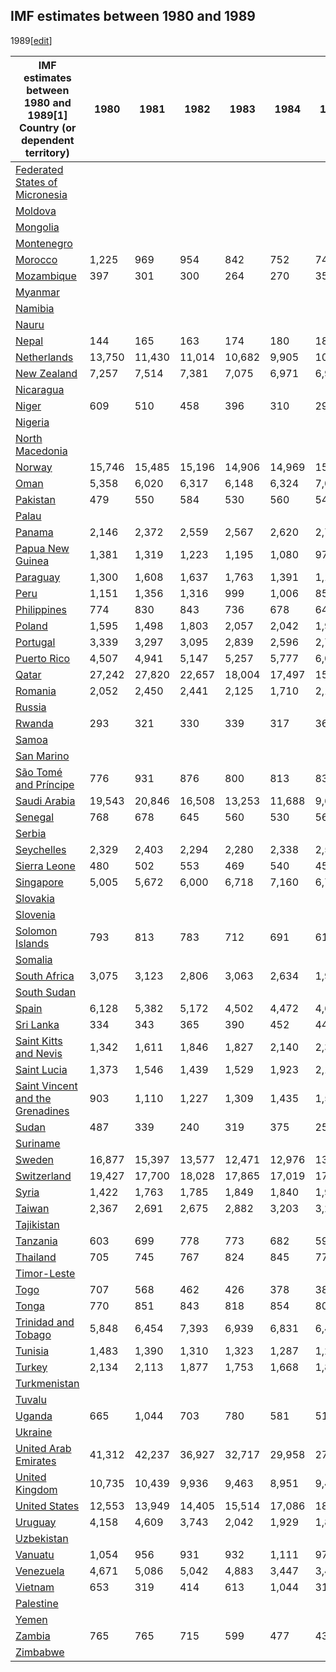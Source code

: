 ## IMF estimates between 1980 and 1989
1989[[edit](/w/index.php?title=List_of_countries_by_past_and_projected_GDP_\(nominal\)_per_capita&action=edit&section=1
"Edit section: IMF estimates between 1980 and 1989")]

IMF estimates between 1980 and 1989[1] Country (or dependent territory) | 1980 | 1981 | 1982 | 1983 | 1984 | 1985 | 1986 | 1987 | 1988 | 1989   
---|---|---|---|---|---|---|---|---|---|---  
[Federated States of Micronesia](/wiki/Federated_States_of_Micronesia "Federated States of Micronesia") |  |  |  |  |  |  |  |  |  |   
[Moldova](/wiki/Moldova "Moldova") |  |  |  |  |  |  |  |  |  |   
[Mongolia](/wiki/Mongolia "Mongolia") |  |  |  |  |  |  |  |  |  |   
[Montenegro](/wiki/Montenegro "Montenegro") |  |  |  |  |  |  |  |  |  |   
[Morocco](/wiki/Morocco "Morocco") | 1,225 | 969 | 954 | 842 | 752 | 742 | 957 | 1,031 | 1,193 | 1,200   
[Mozambique](/wiki/Mozambique "Mozambique") | 397 | 301 | 300 | 264 | 270 | 354 | 414 | 187 | 165 | 172   
[Myanmar](/wiki/Myanmar "Myanmar") |  |  |  |  |  |  |  |  |  |   
[Namibia](/wiki/Namibia "Namibia") |  |  |  |  |  |  |  |  |  |   
[Nauru](/wiki/Nauru "Nauru") |  |  |  |  |  |  |  |  |  |   
[Nepal](/wiki/Nepal "Nepal") | 144 | 165 | 163 | 174 | 180 | 183 | 195 | 198 | 228 | 225   
[Netherlands](/wiki/Netherlands "Netherlands") | 13,750 | 11,430 | 11,014 | 10,682 | 9,905 | 10,008 | 13,875 | 16,895 | 17,956 | 17,597   
[New Zealand](/wiki/New_Zealand "New Zealand") | 7,257 | 7,514 | 7,381 | 7,075 | 6,971 | 6,954 | 8,386 | 11,206 | 13,664 | 13,079   
[Nicaragua](/wiki/Nicaragua "Nicaragua") |  |  |  |  |  |  |  |  |  |   
[Niger](/wiki/Niger "Niger") | 609 | 510 | 458 | 396 | 310 | 296 | 379 | 430 | 426 | 395   
[Nigeria](/wiki/Nigeria "Nigeria") |  |  |  |  |  |  |  |  |  |   
[North Macedonia](/wiki/North_Macedonia "North Macedonia") |  |  |  |  |  |  |  |  |  |   
[Norway](/wiki/Norway "Norway") | 15,746 | 15,485 | 15,196 | 14,906 | 14,969 | 15,728 | 18,853 | 22,445 | 24,143 | 24,246   
[Oman](/wiki/Oman "Oman") | 5,358 | 6,020 | 6,317 | 6,148 | 6,324 | 7,026 | 5,214 | 5,145 | 5,001 | 5,279   
[Pakistan](/wiki/Pakistan "Pakistan") | 479 | 550 | 584 | 530 | 560 | 545 | 544 | 553 | 621 | 631   
[Palau](/wiki/Palau "Palau") |  |  |  |  |  |  |  |  |  |   
[Panama](/wiki/Panama "Panama") | 2,146 | 2,372 | 2,559 | 2,567 | 2,620 | 2,710 | 2,755 | 2,708 | 2,292 | 2,251   
[Papua New Guinea](/wiki/Papua_New_Guinea "Papua New Guinea") | 1,381 | 1,319 | 1,223 | 1,195 | 1,080 | 976 | 1,040 | 1,160 | 1,565 | 1,455   
[Paraguay](/wiki/Paraguay "Paraguay") | 1,300 | 1,608 | 1,637 | 1,763 | 1,391 | 1,154 | 1,336 | 1,085 | 1,392 | 978   
[Peru](/wiki/Peru "Peru") | 1,151 | 1,356 | 1,316 | 999 | 1,006 | 851 | 1,248 | 2,016 | 1,560 | 1,885   
[Philippines](/wiki/Philippines "Philippines") | 774 | 830 | 843 | 736 | 678 | 646 | 615 | 667 | 744 | 817   
[Poland](/wiki/Poland "Poland") | 1,595 | 1,498 | 1,803 | 2,057 | 2,042 | 1,900 | 1,966 | 1,691 | 1,819 | 1,772   
[Portugal](/wiki/Portugal "Portugal") | 3,339 | 3,297 | 3,095 | 2,839 | 2,596 | 2,717 | 3,775 | 4,724 | 5,533 | 5,978   
[Puerto Rico](/wiki/Puerto_Rico "Puerto Rico") | 4,507 | 4,941 | 5,147 | 5,257 | 5,777 | 6,059 | 6,495 | 6,987 | 7,579 | 8,094   
[Qatar](/wiki/Qatar "Qatar") | 27,242 | 27,820 | 22,657 | 18,004 | 17,497 | 15,496 | 11,644 | 11,773 | 10,854 | 11,040   
[Romania](/wiki/Romania "Romania") | 2,052 | 2,450 | 2,441 | 2,125 | 1,710 | 2,102 | 2,264 | 2,518 | 2,593 | 2,315   
[Russia](/wiki/Russia "Russia") |  |  |  |  |  |  |  |  |  |   
[Rwanda](/wiki/Rwanda "Rwanda") | 293 | 321 | 330 | 339 | 317 | 365 | 399 | 428 | 443 | 447   
[Samoa](/wiki/Samoa "Samoa") |  |  |  |  |  |  |  |  |  |   
[San Marino](/wiki/San_Marino "San Marino") |  |  |  |  |  |  |  |  |  |   
[São Tomé and Príncipe](/wiki/S%C3%A3o_Tom%C3%A9_and_Pr%C3%ADncipe "São Tomé and Príncipe") | 776 | 931 | 876 | 800 | 813 | 838 | 1,143 | 1,112 | 923 | 892   
[Saudi Arabia](/wiki/Saudi_Arabia "Saudi Arabia") | 19,543 | 20,846 | 16,508 | 13,253 | 11,688 | 9,667 | 7,699 | 7,222 | 7,083 | 7,287   
[Senegal](/wiki/Senegal "Senegal") | 768 | 678 | 645 | 560 | 530 | 563 | 773 | 902 | 866 | 828   
[Serbia](/wiki/Serbia "Serbia") |  |  |  |  |  |  |  |  |  |   
[Seychelles](/wiki/Seychelles "Seychelles") | 2,329 | 2,403 | 2,294 | 2,280 | 2,338 | 2,589 | 3,166 | 3,639 | 4,128 | 4,407   
[Sierra Leone](/wiki/Sierra_Leone "Sierra Leone") | 480 | 502 | 553 | 469 | 540 | 451 | 330 | 281 | 452 | 405   
[Singapore](/wiki/Singapore "Singapore") | 5,005 | 5,672 | 6,000 | 6,718 | 7,160 | 6,788 | 6,871 | 7,795 | 9,329 | 10,726   
[Slovakia](/wiki/Slovakia "Slovakia") |  |  |  |  |  |  |  |  |  |   
[Slovenia](/wiki/Slovenia "Slovenia") |  |  |  |  |  |  |  |  |  |   
[Solomon Islands](/wiki/Solomon_Islands "Solomon Islands") | 793 | 813 | 783 | 712 | 691 | 611 | 529 | 541 | 598 | 570   
[Somalia](/wiki/Somalia "Somalia") |  |  |  |  |  |  |  |  |  |   
[South Africa](/wiki/South_Africa "South Africa") | 3,075 | 3,123 | 2,806 | 3,063 | 2,634 | 1,955 | 2,176 | 2,801 | 2,955 | 3,004   
[South Sudan](/wiki/South_Sudan "South Sudan") |  |  |  |  |  |  |  |  |  |   
[Spain](/wiki/Spain "Spain") | 6,128 | 5,382 | 5,172 | 4,502 | 4,472 | 4,695 | 6,477 | 8,187 | 9,599 | 10,566   
[Sri Lanka](/wiki/Sri_Lanka "Sri Lanka") | 334 | 343 | 365 | 390 | 452 | 443 | 470 | 485 | 502 | 498   
[Saint Kitts and Nevis](/wiki/Saint_Kitts_and_Nevis "Saint Kitts and Nevis") | 1,342 | 1,611 | 1,846 | 1,827 | 2,140 | 2,399 | 2,838 | 3,268 | 3,901 | 4,378   
[Saint Lucia](/wiki/Saint_Lucia "Saint Lucia") | 1,373 | 1,546 | 1,439 | 1,529 | 1,923 | 2,141 | 2,520 | 2,743 | 3,097 | 3,464   
[Saint Vincent and the Grenadines](/wiki/Saint_Vincent_and_the_Grenadines "Saint Vincent and the Grenadines") | 903 | 1,110 | 1,227 | 1,309 | 1,435 | 1,537 | 1,686 | 1,828 | 2,078 | 2,211   
[Sudan](/wiki/Sudan "Sudan") | 487 | 339 | 240 | 319 | 375 | 253 | 329 | 517 | 405 | 696   
[Suriname](/wiki/Suriname "Suriname") |  |  |  |  |  |  |  |  |  |   
[Sweden](/wiki/Sweden "Sweden") | 16,877 | 15,397 | 13,577 | 12,471 | 12,976 | 13,550 | 17,853 | 21,629 | 24,339 | 25,412   
[Switzerland](/wiki/Switzerland "Switzerland") | 19,427 | 17,700 | 18,028 | 17,865 | 17,019 | 17,188 | 24,530 | 30,521 | 32,794 | 31,440   
[Syria](/wiki/Syria "Syria") | 1,422 | 1,763 | 1,785 | 1,849 | 1,840 | 1,965 | 2,284 | 2,823 | 1,390 | 801   
[Taiwan](/wiki/Taiwan "Taiwan") | 2,367 | 2,691 | 2,675 | 2,882 | 3,203 | 3,294 | 4,008 | 5,325 | 6,338 | 7,576   
[Tajikistan](/wiki/Tajikistan "Tajikistan") |  |  |  |  |  |  |  |  |  |   
[Tanzania](/wiki/Tanzania "Tanzania") | 603 | 699 | 778 | 773 | 682 | 597 | 732 | 350 | 325 | 271   
[Thailand](/wiki/Thailand "Thailand") | 705 | 745 | 767 | 824 | 845 | 772 | 840 | 968 | 1,161 | 1,338   
[Timor-Leste](/wiki/East_Timor "East Timor") |  |  |  |  |  |  |  |  |  |   
[Togo](/wiki/Togo "Togo") | 707 | 568 | 462 | 426 | 378 | 384 | 522 | 594 | 642 | 612   
[Tonga](/wiki/Tonga "Tonga") | 770 | 851 | 843 | 818 | 854 | 803 | 959 | 1,037 | 1,213 | 1,461   
[Trinidad and Tobago](/wiki/Trinidad_and_Tobago "Trinidad and Tobago") | 5,848 | 6,454 | 7,393 | 6,939 | 6,831 | 6,411 | 4,121 | 4,086 | 3,799 | 3,626   
[Tunisia](/wiki/Tunisia "Tunisia") | 1,483 | 1,390 | 1,310 | 1,323 | 1,287 | 1,272 | 1,312 | 1,382 | 1,412 | 1,386   
[Turkey](/wiki/Turkey "Turkey") | 2,134 | 2,113 | 1,877 | 1,753 | 1,668 | 1,835 | 1,983 | 2,261 | 2,333 | 2,708   
[Turkmenistan](/wiki/Turkmenistan "Turkmenistan") |  |  |  |  |  |  |  |  |  |   
[Tuvalu](/wiki/Tuvalu "Tuvalu") |  |  |  |  |  |  |  |  |  |   
[Uganda](/wiki/Uganda "Uganda") | 665 | 1,044 | 703 | 780 | 581 | 514 | 495 | 769 | 768 | 600   
[Ukraine](/wiki/Ukraine "Ukraine") |  |  |  |  |  |  |  |  |  |   
[United Arab Emirates](/wiki/United_Arab_Emirates "United Arab Emirates") | 41,312 | 42,237 | 36,927 | 32,717 | 29,958 | 27,913 | 21,199 | 22,346 | 19,033 | 21,142   
[United Kingdom](/wiki/United_Kingdom "United Kingdom") | 10,735 | 10,439 | 9,936 | 9,463 | 8,951 | 9,499 | 11,556 | 14,332 | 17,389 | 17,654   
[United States](/wiki/United_States "United States") | 12,553 | 13,949 | 14,405 | 15,514 | 17,086 | 18,199 | 19,035 | 20,001 | 21,376 | 22,814   
[Uruguay](/wiki/Uruguay "Uruguay") | 4,158 | 4,609 | 3,743 | 2,042 | 1,929 | 1,873 | 2,312 | 2,877 | 2,959 | 3,101   
[Uzbekistan](/wiki/Uzbekistan "Uzbekistan") |  |  |  |  |  |  |  |  |  |   
[Vanuatu](/wiki/Vanuatu "Vanuatu") | 1,054 | 956 | 931 | 932 | 1,111 | 977 | 919 | 989 | 1,092 | 1,055   
[Venezuela](/wiki/Venezuela "Venezuela") | 4,671 | 5,086 | 5,042 | 4,883 | 3,447 | 3,472 | 3,489 | 2,619 | 3,293 | 2,378   
[Vietnam](/wiki/Vietnam "Vietnam") | 653 | 319 | 414 | 613 | 1,044 | 319 | 706 | 857 | 465 | 123   
[Palestine](/wiki/State_of_Palestine "State of Palestine") |  |  |  |  |  |  |  |  |  |   
[Yemen](/wiki/Yemen "Yemen") |  |  |  |  |  |  |  |  |  |   
[Zambia](/wiki/Zambia "Zambia") | 765 | 765 | 715 | 599 | 477 | 439 | 294 | 354 | 578 | 598   
[Zimbabwe](/wiki/Zimbabwe "Zimbabwe") |  |  |  |  |  |  |  |  |  |